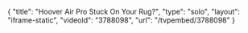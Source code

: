 {
    "title": "Hoover Air Pro Stuck On Your Rug?",
    "type": "solo",
    "layout": "iframe-static",
    "videoId": "3788098",
    "url": "\/tvpembed\/3788098"
}